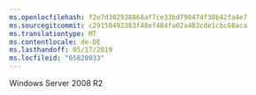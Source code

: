 ```yaml
---
ms.openlocfilehash: f2e7d302938868af7ce33bd790474f38b42fa4e7
ms.sourcegitcommit: c29150492383f48ef484fa02a483cde1cbc68aca
ms.translationtype: MT
ms.contentlocale: de-DE
ms.lasthandoff: 05/17/2019
ms.locfileid: "65820033"
---
```

Windows Server 2008 R2
